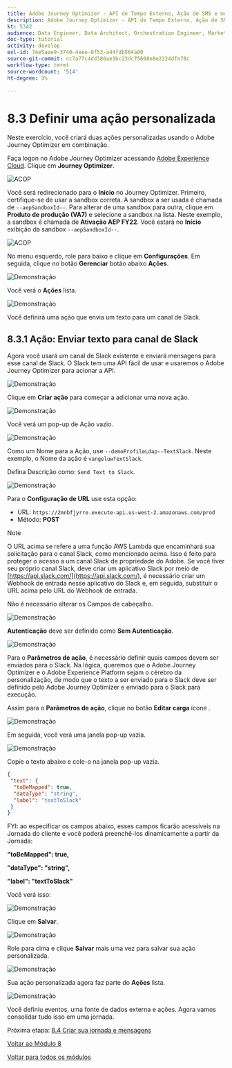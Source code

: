 ```yaml
---
title: Adobe Journey Optimizer - API de Tempo Externo, Ação de SMS e muito mais - Definir ações personalizadas
description: Adobe Journey Optimizer - API de Tempo Externo, Ação de SMS e muito mais - Definir ações personalizadas
kt: 5342
audience: Data Engineer, Data Architect, Orchestration Engineer, Marketer
doc-type: tutorial
activity: develop
exl-id: 7ee5aee9-3740-4eee-9f53-a44fdb564a00
source-git-commit: cc7a77c4dd380ae1bc23dc75608e8e2224dfe78c
workflow-type: tm+mt
source-wordcount: '514'
ht-degree: 3%

---
```


# 8.3 Definir uma ação personalizada

Neste exercício, você criará duas ações personalizadas usando o Adobe Journey Optimizer em combinação.

Faça logon no Adobe Journey Optimizer acessando [Adobe Experience Cloud](https://experience.adobe.com). Clique em **Journey Optimizer**.

![ACOP](../module7/images/acophome.png)

Você será redirecionado para o **Início**  no Journey Optimizer. Primeiro, certifique-se de usar a sandbox correta. A sandbox a ser usada é chamada de `--aepSandboxId--`. Para alterar de uma sandbox para outra, clique em **Produto de produção (VA7)** e selecione a sandbox na lista. Neste exemplo, a sandbox é chamada de **Ativação AEP FY22**. Você estará no **Início** exibição da sandbox `--aepSandboxId--`.

![ACOP](../module7/images/acoptriglp.png)

No menu esquerdo, role para baixo e clique em **Configurações**. Em seguida, clique no botão **Gerenciar** botão abaixo **Ações**.

![Demonstração](./images/menuactions.png)

Você verá o **Ações** lista.

![Demonstração](./images/acthome.png)

Você definirá uma ação que envia um texto para um canal de Slack.

## 8.3.1 Ação: Enviar texto para canal de Slack

Agora você usará um canal de Slack existente e enviará mensagens para esse canal de Slack. O Slack tem uma API fácil de usar e usaremos o Adobe Journey Optimizer para acionar a API.

![Demonstração](./images/slack.png)

Clique em **Criar ação** para começar a adicionar uma nova ação.

![Demonstração](./images/adda.png)

Você verá um pop-up de Ação vazio.

![Demonstração](./images/emptyact.png)

Como um Nome para a Ação, use `--demoProfileLdap--TextSlack`. Neste exemplo, o Nome da ação é `vangeluwTextSlack`.

Defina Descrição como: `Send Text to Slack`.

![Demonstração](./images/slackname.png)

Para o **Configuração de URL** use esta opção:

- URL: `https://2mnbfjyrre.execute-api.us-west-2.amazonaws.com/prod`
- Método: **POST**

>[!NOTE]
>
>O URL acima se refere a uma função AWS Lambda que encaminhará sua solicitação para o canal Slack, como mencionado acima. Isso é feito para proteger o acesso a um canal Slack de propriedade do Adobe. Se você tiver seu próprio canal Slack, deve criar um aplicativo Slack por meio de [https://api.slack.com/](https://api.slack.com/), é necessário criar um Webhook de entrada nesse aplicativo do Slack e, em seguida, substituir o URL acima pelo URL do Webhook de entrada.

Não é necessário alterar os Campos de cabeçalho.

![Demonstração](./images/slackurl.png)

**Autenticação** deve ser definido como **Sem Autenticação**.

![Demonstração](./images/slackauth.png)

Para o **Parâmetros de ação**, é necessário definir quais campos devem ser enviados para o Slack. Na lógica, queremos que o Adobe Journey Optimizer e o Adobe Experience Platform sejam o cérebro da personalização, de modo que o texto a ser enviado para o Slack deve ser definido pelo Adobe Journey Optimizer e enviado para o Slack para execução.

Assim para o **Parâmetros de ação**, clique no botão **Editar carga** ícone .

![Demonstração](./images/slackmsgp.png)

Em seguida, você verá uma janela pop-up vazia.

![Demonstração](./images/slackmsgpopup.png)

Copie o texto abaixo e cole-o na janela pop-up vazia.

```json
{
 "text": {
  "toBeMapped": true,
  "dataType": "string",
  "label": "textToSlack"
 }
}
```

FYI: ao especificar os campos abaixo, esses campos ficarão acessíveis na Jornada do cliente e você poderá preenchê-los dinamicamente a partir da Jornada:

**&quot;toBeMapped&quot;: true,**

**&quot;dataType&quot;: &quot;string&quot;,**

**&quot;label&quot;: &quot;textToSlack&quot;**

Você verá isso:

![Demonstração](./images/slackmsgpopup1.png)

Clique em **Salvar**.

![Demonstração](./images/twiliomsgpopup2.png)

Role para cima e clique **Salvar** mais uma vez para salvar sua ação personalizada.

![Demonstração](./images/slackmsgpopup3.png)

Sua ação personalizada agora faz parte do **Ações** lista.

![Demonstração](./images/slackdone.png)

Você definiu eventos, uma fonte de dados externa e ações. Agora vamos consolidar tudo isso em uma jornada.

Próxima etapa: [8.4 Criar sua jornada e mensagens](./ex4.md)

[Voltar ao Módulo 8](journey-orchestration-external-weather-api-sms.md)

[Voltar para todos os módulos](../../overview.md)
